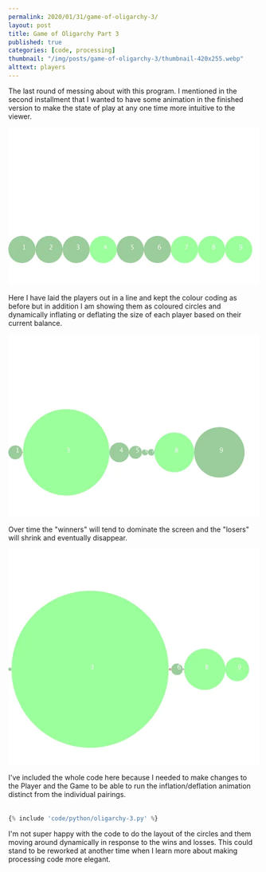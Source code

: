 ```yaml
---
permalink: 2020/01/31/game-of-oligarchy-3/
layout: post
title: Game of Oligarchy Part 3
published: true
categories: [code, processing]
thumbnail: "/img/posts/game-of-oligarchy-3/thumbnail-420x255.webp"
alttext: players
---
```


The last round of messing about with this program. I mentioned in the second installment that I wanted to have some animation in 
the finished version to make the state of play at any one time more intuitive to the viewer. 

![grid](/img/posts/game-of-oligarchy-3/grid-000001.webp)

Here I have laid the players out in a line and kept the colour coding as before but in addition I am showing them 
as coloured circles and dynamically inflating or deflating the size of each player based on their current balance. 

![grid](/img/posts/game-of-oligarchy-3/grid-000025.webp)

Over time the "winners" will tend to dominate the screen and the "losers" will shrink and eventually disappear.

![grid](/img/posts/game-of-oligarchy-3/grid-000060.webp)

I've included the whole code here because I needed to make changes to the Player and the Game to be able to run the inflation/deflation 
animation distinct from the individual pairings. 

```python

{% include 'code/python/oligarchy-3.py' %}

```

I'm not super happy with the code to do the layout of the circles and them moving around dynamically in response to the wins and losses. 
This could stand to be reworked at another time when I learn more about making processing code more elegant.

